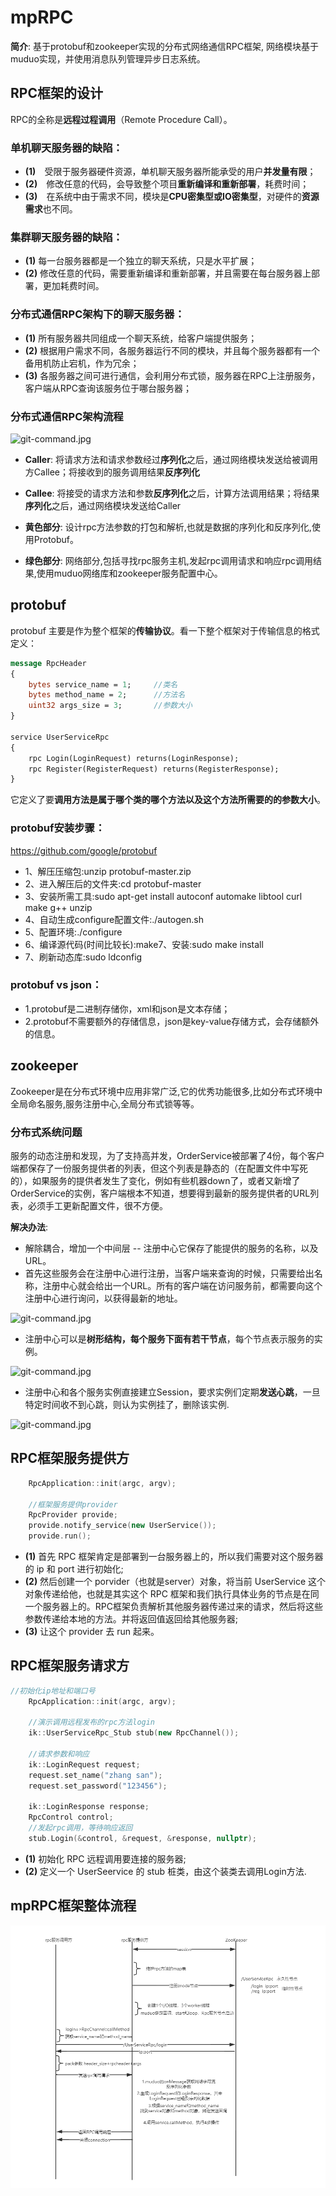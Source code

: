 # mpRPC
**简介**: 基于protobuf和zookeeper实现的分布式网络通信RPC框架, 网络模块基于muduo实现，并使用消息队列管理异步日志系统。

## RPC框架的设计
RPC的全称是**远程过程调用**（Remote Procedure Call）。

### 单机聊天服务器的缺陷：
- **(1)**　受限于服务器硬件资源，单机聊天服务器所能承受的用户**并发量有限**；
- **(2)**　修改任意的代码，会导致整个项目**重新编译和重新部署**，耗费时间；
- **(3)**　在系统中由于需求不同，模块是**CPU密集型或IO密集型**，对硬件的**资源需求**也不同。

### 集群聊天服务器的缺陷：
- **(1)** 每一台服务器都是一个独立的聊天系统，只是水平扩展；
- **(2)** 修改任意的代码，需要重新编译和重新部署，并且需要在每台服务器上部署，更加耗费时间。

### 分布式通信RPC架构下的聊天服务器：
- **(1)** 所有服务器共同组成一个聊天系统，给客户端提供服务；
- **(2)** 根据用户需求不同，各服务器运行不同的模块，并且每个服务器都有一个备用机防止宕机，作为冗余；
- **(3)** 各服务器之间可进行通信，会利用分布式锁，服务器在RPC上注册服务，客户端从RPC查询该服务位于哪台服务器；

### 分布式通信RPC架构流程
![git-command.jpg](https://camo.githubusercontent.com/cbf64d67d1f3215d77429739fdbc7a5eaae59affad2555aadce99bfc582c5fbc/68747470733a2f2f696d672d626c6f672e6373646e696d672e636e2f32303231303431383232343833323539372e706e673f782d6f73732d70726f636573733d696d6167652f77617465726d61726b2c747970655f5a6d46755a33706f5a57356e6147567064476b2c736861646f775f31302c746578745f6148523063484d364c7939696247396e4c6d4e7a5a473475626d56304c334e6f5a5735746157356e6548566c5356513d2c73697a655f31362c636f6c6f725f4646464646462c745f3730)

- **Caller**: 将请求方法和请求参数经过**序列化**之后，通过网络模块发送给被调用方Callee；将接收到的服务调用结果**反序列化**
- **Callee**: 将接受的请求方法和参数**反序列化**之后，计算方法调用结果；将结果**序列化**之后，通过网络模块发送给Caller

- **黄色部分**: 设计rpc方法参数的打包和解析,也就是数据的序列化和反序列化,使用Protobuf。
- **绿色部分**: 网络部分,包括寻找rpc服务主机,发起rpc调用请求和响应rpc调用结果,使用muduo网络库和zookeeper服务配置中心。

## protobuf
protobuf 主要是作为整个框架的**传输协议**。看一下整个框架对于传输信息的格式定义：
``` proto
message RpcHeader
{
    bytes service_name = 1; 	//类名
    bytes method_name = 2;		//方法名
    uint32 args_size = 3;		//参数大小
}

service UserServiceRpc
{
    rpc Login(LoginRequest) returns(LoginResponse);
    rpc Register(RegisterRequest) returns(RegisterResponse);
}
```
它定义了要**调用方法是属于哪个类的哪个方法以及这个方法所需要的的参数大小**。

### protobuf安装步骤：
https://github.com/google/protobuf
- 1、解压压缩包:unzip protobuf-master.zip
- 2、进入解压后的文件夹:cd protobuf-master
- 3、安装所需工具:sudo apt-get install autoconf automake libtool curl make g++ unzip
- 4、自动生成configure配置文件:./autogen.sh
- 5、配置环境:./configure
- 6、编译源代码(时间比较长):make7、安装:sudo make install
- 7、刷新动态库:sudo ldconfig

### protobuf vs json：
- 1.protobuf是二进制存储你，xml和json是文本存储；
- 2.protobuf不需要额外的存储信息，json是key-value存储方式，会存储额外的信息。

## zookeeper
Zookeeper是在分布式环境中应用非常广泛,它的优秀功能很多,比如分布式环境中全局命名服务,服务注册中心,全局分布式锁等等。

### 分布式系统问题
服务的动态注册和发现，为了支持高并发，OrderService被部署了4份，每个客户端都保存了一份服务提供者的列表，但这个列表是静态的（在配置文件中写死的），如果服务的提供者发生了变化，例如有些机器down了，或者又新增了OrderService的实例，客户端根本不知道，想要得到最新的服务提供者的URL列表，必须手工更新配置文件，很不方便。

**解决办法**:
- 解除耦合，增加一个中间层 -- 注册中心它保存了能提供的服务的名称，以及URL。
- 首先这些服务会在注册中心进行注册，当客户端来查询的时候，只需要给出名称，注册中心就会给出一个URL。所有的客户端在访问服务前，都需要向这个注册中心进行询问，以获得最新的地址。

![git-command.jpg](https://img2018.cnblogs.com/blog/1672215/201906/1672215-20190616153201378-194806403.png)


- 注册中心可以是**树形结构，每个服务下面有若干节点**，每个节点表示服务的实例。

![git-command.jpg](https://img2018.cnblogs.com/blog/1672215/201906/1672215-20190616153210274-2041002168.png)


- 注册中心和各个服务实例直接建立Session，要求实例们定期**发送心跳**，一旦特定时间收不到心跳，则认为实例挂了，删除该实例.

![git-command.jpg](https://img2018.cnblogs.com/blog/1672215/201906/1672215-20190616153220003-32958374.png)

## RPC框架服务提供方
``` c++
    RpcApplication::init(argc, argv);

    //框架服务提供provider
    RpcProvider provide;
    provide.notify_service(new UserService());
    provide.run();
```
- **(1)** 首先 RPC 框架肯定是部署到一台服务器上的，所以我们需要对这个服务器的 ip 和 port 进行初始化;
- **(2)** 然后创建一个 porvider（也就是server）对象，将当前 UserService 这个对象传递给他，也就是其实这个 RPC 框架和我们执行具体业务的节点是在同一个服务器上的。RPC框架负责解析其他服务器传递过来的请求，然后将这些参数传递给本地的方法。并将返回值返回给其他服务器;
- **(3)** 让这个 provider 去 run 起来。

## RPC框架服务请求方
``` c++
//初始化ip地址和端口号
    RpcApplication::init(argc, argv);

    //演示调用远程发布的rpc方法login
    ik::UserServiceRpc_Stub stub(new RpcChannel());

    //请求参数和响应
    ik::LoginRequest request;
    request.set_name("zhang san");
    request.set_password("123456");

    ik::LoginResponse response;
    RpcControl control;
    //发起rpc调用，等待响应返回
    stub.Login(&control, &request, &response, nullptr);
```
- **(1)** 初始化 RPC 远程调用要连接的服务器;
- **(2)** 定义一个 UserSeervice 的 stub 桩类，由这个装类去调用Login方法.

## mpRPC框架整体流程
![git-command.jpg](mpRPC-process.png)

